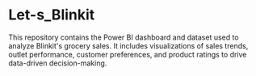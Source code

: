 # Let-s_Blinkit
This repository contains the Power BI dashboard and dataset used to analyze Blinkit's grocery sales. It includes visualizations of sales trends, outlet performance, customer preferences, and product ratings to drive data-driven decision-making.
